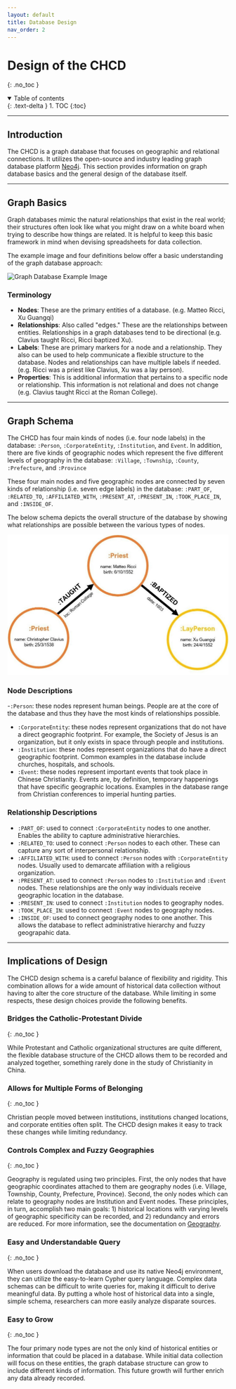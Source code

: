 ```yaml
---
layout: default
title: Database Design
nav_order: 2
---
```


# Design of the CHCD
{: .no_toc }

<details open markdown="block">
  <summary>
    Table of contents
  </summary>
  {: .text-delta }
1. TOC
{:toc}
</details>

---

## Introduction

The CHCD is a graph database that focuses on geographic and relational connections. It utilizes the open-source and industry leading graph database platform [Neo4j](https://neo4j.com/). This section provides information on graph database basics and the general design of the database itself.

---

## Graph Basics
Graph databases mimic the natural relationships that exist in the real world; their structures often look like what you might draw on a white board when trying to describe how things are related. It is helpful to keep this basic framework in mind when devising spreadsheets for data collection.

The example image and four definitions below offer a basic understanding of the graph database approach:

![Graph Database Example Image](https://raw.githubusercontent.com/chcdatabase/data-collection/gh-pages/assets/images/graph_example.jpg)

### Terminology

- **Nodes**: These are the primary entities of a database. (e.g. Matteo Ricci, Xu Guangqi)
- **Relationships**: Also called "edges." These are the relationships between entities. Relationships in a graph databases tend to be directional (e.g. Clavius taught Ricci, Ricci baptized Xu).
- **Labels**: These are primary markers for a node and a relationship. They also can be used to help communicate a flexible structure to the database. Nodes and relationships can have multiple labels if needed. (e.g. Ricci was a priest like Clavius, Xu was a lay person).
- **Properties**: This is additional information that pertains to a specific node or relationship. This information is not relational and does not change (e.g. Clavius taught Ricci at the Roman College).

---

## Graph Schema
The CHCD has four main kinds of nodes (i.e. four node labels) in the database: ```:Person```, ```:CorporateEntity```, ```:Institution```, and ```Event```. In addition, there are five kinds of geographic nodes which represent the five different levels of geography in the database: ```:Village```, ```:Township```, ```:County```, ```:Prefecture```, and ```:Province```

These four main nodes and five geographic nodes are connected by seven kinds of relationship (i.e. seven edge labels) in the database: ```:PART_OF```, ```:RELATED_TO```, ```:AFFILIATED_WITH```, ```:PRESENT_AT```, ```:PRESENT_IN```, ```:TOOK_PLACE_IN```, and ```:INSIDE_OF```.

The below schema depicts the overall structure of the database by showing what relationships are possible between the various types of nodes.

![Graph Database Example Image](/assets/images/graph_example.jpg)

### Node Descriptions

-```:Person```: these nodes represent human beings. People are at the core of the database and thus they have the most kinds of relationships possible.
- ```:CorporateEntity```: these nodes represent organizations that do not have a direct geographic footprint. For example, the Society of Jesus is an organization, but it only exists in space through people and institutions.
- ```:Institution```: these nodes represent organizations that do have a direct geographic footprint.  Common examples in the database include churches, hospitals, and schools.
- ```:Event```: these nodes represent important events that took place in Chinese Christianity. Events are, by definition, temporary happenings that have specific geographic locations. Examples in the database range from Christian conferences to imperial hunting parties.

### Relationship Descriptions

- ```:PART_OF```: used to connect ```:CorporateEntity``` nodes to one another. Enables the ability to capture administrative hierarchies.
- ```:RELATED_TO```: used to connect ```:Person``` nodes to each other. These can capture any sort of interpersonal relationship.
- ```:AFFILIATED_WITH```: used to connect ```:Person``` nodes with ```:CorporateEntity``` nodes. Usually used to demarcate affiliation with a religious organization.
- ```:PRESENT_AT```: used to connect ```:Person``` nodes to ```:Institution``` and ```:Event``` nodes. These relationships are the only way individuals receive geographic location in the database.
- ```:PRESENT_IN```: used to connect ```:Institution``` nodes to geography nodes.
- ```:TOOK_PLACE_IN```: used to connect ```:Event``` nodes to geography nodes.
- ```:INSIDE_OF```: used to connect geography nodes to one another. This allows the database to reflect administrative hierarchy and fuzzy geograpahic data.

---

## Implications of Design
The CHCD design schema is a careful balance of flexibility and rigidity. This combination allows for a wide amount of historical data collection without having to alter the core structure of the database. While limiting in some respects, these design choices provide the following benefits.

### Bridges the Catholic-Protestant Divide
{: .no_toc }

While Protestant and Catholic organizational structures are quite different, the flexible database structure of the CHCD allows them to be recorded and analyzed together, something rarely done in the study of Christianity in China.

### Allows for Multiple Forms of Belonging
{: .no_toc }

Christian people moved between institutions, institutions changed locations, and corporate entities often split. The CHCD design makes it easy to track these changes while limiting redundancy.

### Controls Complex and Fuzzy Geographies
{: .no_toc }

Geography is regulated using two principles. First, the only nodes that have geographic coordinates attached to them are geography nodes (i.e. Village, Township, County, Prefecture, Province). Second, the only nodes which can relate to geography nodes are Institution and Event nodes. These principles, in turn, accomplish two main goals: 1) historical locations with varying levels of geographic specificity can be recorded, and 2) redundancy and errors are reduced. For more information, see the documentation on [Geography](/docs/geography).

### Easy and Understandable Query
{: .no_toc }

When users download the database and use its native Neo4j environment, they can utilize the easy-to-learn Cypher query language. Complex data schemas can be difficult to write queries for, making it difficult to derive meaningful data. By putting a whole host of historical data into a single, simple schema, researchers can more easily analyze disparate sources.

### Easy to Grow
{: .no_toc }

The four primary node types are not the only kind of historical entities or information that could be placed in a database. While initial data collection will focus on these entities, the graph database structure can grow to include different kinds of information. This future growth will further enrich any data already recorded.
